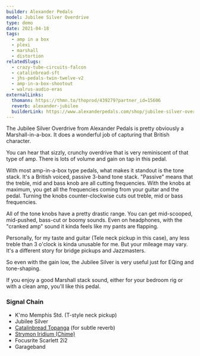 ```yaml
---
builder: Alexander Pedals
model: Jubilee Silver Overdrive
type: demo
date: 2021-04-18
tags:
  - amp in a box
  - plexi
  - marshall
  - distortion
relatedSlugs:
  - crazy-tube-circuits-falcon
  - catalinbread-sft
  - jhs-pedals-twin-twelve-v2
  - amp-in-a-box-shootout
  - walrus-audio-eras
externalLinks:
  thomann: https://thmn.to/thoprod/439279?partner_id=15606
  reverb: alexander-jubilee
  builderLink: https://www.alexanderpedals.com/shop/jubilee-silver-overdrive
---
```


The Jubilee Silver Overdrive from Alexander Pedals is pretty obviously a Marshall-in-a-box. It does a wonderful job of capturing that British character.

You can hear that sizzly, crunchy overdrive that is very reminiscent of that type of amp. There is lots of volume and gain on tap in this pedal.

With most amp-in-a-box type pedals, what makes it standout is the tone stack. It's a British voiced, passive 3-band tone stack. "Passive" means that the treble, mid and bass knob are all cutting frequencies. With the knobs at maximum, you get all the frequencies coming from your guitar and the pedal. Turning the knobs counter-clockwise cuts out treble, mid or bass frequencies.

All of the tone knobs have a pretty drastic range. You can get mid-scooped, mid-pushed, bass-cut or boomy sounds. Even on headphones, with the "cranked amp" sound it kinda feels like my pants are flapping.

Personally, for my taste and guitar (Tele neck pickup in this case), any less treble than 3 o'clock is kinda unusable for me. But your mileage may vary. It's a different story for bridge pickups and Jazzmasters.

So even with the gain low, the Jubilee Silver is very useful just for EQing and tone-shaping.

If you enjoy a good Marshall stack sound, either for your bedroom rig or with a clean amp, you'll like this pedal.

### Signal Chain

- K'mo Memphis Std. (T-style neck pickup)
- Jubilee Silver
- [Catalinbread Topanga](/demos/catalinbread-topanga) (for subtle reverb)
- [Strymon Iridium (Chime)](/demos/strymon-iridium)
- Focusrite Scarlett 2i2
- Garageband

